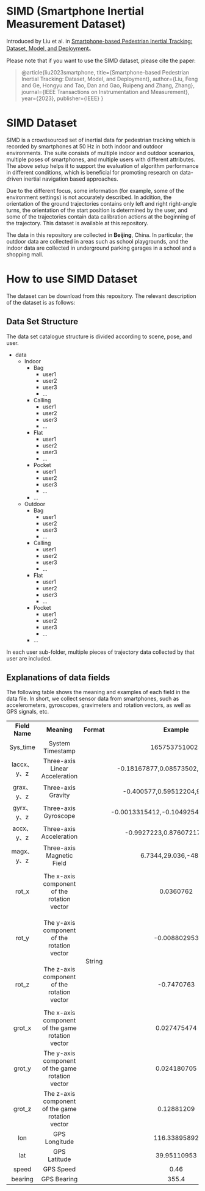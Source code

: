 # SIMD (Smartphone Inertial Measurement Dataset)

Introduced by Liu et al. in [Smartphone-based Pedestrian Inertial Tracking:
Dataset, Model, and Deployment](https://ieeexplore.ieee.org/document/10373097)。

Please note that if you want to use the SIMD dataset, please cite the paper:

> @article{liu2023smartphone,
  title={Smartphone-based Pedestrian Inertial Tracking: Dataset, Model, and Deployment},
  author={Liu, Feng and Ge, Hongyu and Tao, Dan and Gao, Ruipeng and Zhang, Zhang},
  journal={IEEE Transactions on Instrumentation and Measurement},
  year={2023},
  publisher={IEEE}
}

# SIMD Dataset

SIMD is a crowdsourced set of inertial data for pedestrian tracking which is recorded by smartphones at 50 Hz in both indoor and outdoor environments. The suite consists of multiple indoor and outdoor scenarios, multiple poses of smartphones, and multiple users with different attributes. The above setup helps it to support the evaluation of algorithm performance in different conditions, which is beneficial for promoting research on data-driven inertial navigation based approaches.

Due to the different focus, some information (for example, some of the environment settings) is not accurately described. In addition, the orientation of the ground trajectories contains only left and right right-angle turns, the orientation of the start position is determined by the user, and some of the trajectories contain data calibration actions at the beginning of the trajectory. This dataset is available at this repository.

The data in this repository are collected in **Beijing**, China. In particular, the outdoor data are collected in areas such as school playgrounds, and the indoor data are collected in underground parking garages in a school and a shopping mall.

# How to use SIMD Dataset

The dataset can be download from this repository. The relevant description of the dataset is as follows:

## Data Set Structure

The data set catalogue structure is divided according to scene, pose, and user.

- data
  - Indoor
      - Bag
          - user1
          - user2
          - user3
          - ...
      - Calling
          - user1
          - user2
          - user3
          - ...
      - Flat
          - user1
          - user2
          - user3
          - ...
      - Pocket
          - user1
          - user2
          - user3
          - ...
      - ...
  - Outdoor
      - Bag
          - user1
          - user2
          - user3
          - ...
      - Calling
          - user1
          - user2
          - user3
          - ...
      - Flat
          - user1
          - user2
          - user3
          - ...
      - Pocket
          - user1
          - user2
          - user3
          - ...
      - ...

In each user sub-folder, multiple pieces of trajectory data collected by that user are included.


## Explanations of data fields

The following table shows the meaning and examples of each field in the data file. In short, we collect sensor data from smartphones, such as accelerometers, gyroscopes, gravimeters and rotation vectors, as well as GPS signals, etc.

<table>  
    <tr>    
        <td colspan="1" style="text-align:center;font-weight:bold;">Field Name</td>
        <td colspan="1" style="text-align:center;font-weight:bold;">Meaning</td>
        <td colspan="1" style="text-align:center;font-weight:bold;">Format</td>
        <td colspan="1" style="text-align:center;font-weight:bold;">Example</td>
        <td colspan="1" style="text-align:center;font-weight:bold;">Unit / Explanation</td>
    </tr>  
    <tr>    
        <td style="text-align:center;">Sys_time</td>   
        <td style="text-align:center;">System Timestamp</td>   
        <td rowspan="16" style="text-align:center;">String</td>  
        <td style="text-align:center;">1657537510025</td>  
        <td style="text-align:center;">Millisecond</td>  
    </tr> 
    <tr>   
        <td style="text-align:center;">laccx、y、z</td>    
        <td style="text-align:center;">Three-axis Linear Acceleration</td>    
        <td style="text-align:center;">-0.18167877,0.08573502,-1.3974676</td>  
        <td style="text-align:center;">m/s<sup>2</sup></td>  
    </tr>  
    <tr>   
        <td style="text-align:center;">grax、y、z</td>   
        <td style="text-align:center;">Three-axis Gravity</td>   
        <td style="text-align:center;">-0.400577,0.59512204,9.7803755</td> 
        <td style="text-align:center;">m/s<sup>2</sup></td> 
    </tr> 
    <tr>    
        <td style="text-align:center;">gyrx、y、z</td>    
        <td style="text-align:center;">Three-axis Gyroscope</td>    
        <td style="text-align:center;">-0.0013315412,-0.10492545,-0.4908061</td>  
        <td style="text-align:center;">radians/second</td>  
    </tr> 
    <tr>    
        <td style="text-align:center;">accx、y、z</td>    
        <td style="text-align:center;">Three-axis Acceleration</td>    
        <td style="text-align:center;">-0.9927223,0.87607217,9.02812</td>  
        <td style="text-align:center;">m/s<sup>2</sup></td>  
    </tr> 
    <tr>    
        <td style="text-align:center;">magx、y、z</td>    
        <td style="text-align:center;">Three-axis Magnetic Field</td>    
        <td style="text-align:center;">6.7344,29.036,-48.007</td>  
        <td style="text-align:center;">micro-Tesla (uT)</td>  
    </tr> 
    <tr>    
        <td style="text-align:center;">rot_x</td>    
        <td style="text-align:center;">The x-axis component of the rotation vector</td>    
        <td style="text-align:center;">0.0360762</td>  
        <td rowspan="3"  style="text-align:center;">The three elements of the rotation vector are < x*sin(θ/2), y*sin(θ/2), z*sin(θ/2) >, such that the magnitude of the rotation vector is equal to sin(θ/2), and the direction of the rotation vector is equal to the direction of the axis of rotation.</td>  
    </tr> 
    <tr>    
        <td style="text-align:center;">rot_y</td>    
        <td style="text-align:center;">The y-axis component of the rotation vector</td>    
        <td style="text-align:center;">-0.008802953</td>   
    </tr> 
    <tr>    
        <td style="text-align:center;">rot_z</td>    
        <td style="text-align:center;">The z-axis component of the rotation vector</td>    
        <td style="text-align:center;">-0.7470763</td>  
    </tr> 
    <tr>    
        <td style="text-align:center;">grot_x</td>    
        <td style="text-align:center;">The x-axis component of the game rotation vector</td>    
        <td style="text-align:center;">0.027475474</td>  
        <td rowspan="3" style="text-align:center;">In the ideal case, a phone rotated and returning to the same real-world orientation will report the same game rotation vector (without using the earth's geomagnetic field).</td>  
    </tr> 
    <tr>    
        <td style="text-align:center;">grot_y</td>    
        <td style="text-align:center;">The y-axis component of the game rotation vector</td>    
        <td style="text-align:center;">0.024180705</td>
    </tr> 
    <tr>    
        <td style="text-align:center;">grot_z</td>    
        <td style="text-align:center;">The z-axis component of the game rotation vector</td>    
        <td style="text-align:center;">0.12881209</td>
    </tr> 
    <tr>    
        <td style="text-align:center;">lon</td>    
        <td style="text-align:center;">GPS Longitude</td>    
        <td style="text-align:center;">116.33895892</td>  
        <td style="text-align:center;">degree</td>  
    </tr> 
    <tr>    
        <td style="text-align:center;">lat</td>    
        <td style="text-align:center;">GPS Latitude</td>    
        <td style="text-align:center;">39.95110953</td>  
        <td style="text-align:center;">degree</td>  
    </tr> 
    <tr>    
        <td style="text-align:center;">speed</td>    
        <td style="text-align:center;">GPS Speed</td>    
        <td style="text-align:center;">0.46</td>  
        <td style="text-align:center;">m/s</td>  
    </tr> 
    <tr>    
        <td style="text-align:center;">bearing</td>    
        <td style="text-align:center;">GPS Bearing</td>    
        <td style="text-align:center;">355.4</td>  
        <td style="text-align:center;">degree</td>  
    </tr> 
</table>

